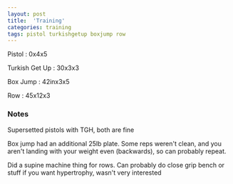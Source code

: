 ```yaml
---
layout: post
title:  'Training'
categories: training
tags: pistol turkishgetup boxjump row
---
```


Pistol  :   0x4x5

Turkish Get Up   :   30x3x3

Box Jump   :   42inx3x5

Row      :  45x12x3

### Notes

Supersetted pistols with TGH, both are fine

Box jump had an additional 25lb plate. Some reps weren't clean, and you aren't landing with your weight even (backwards), so can probably repeat.

Did a supine machine thing for rows. Can probably do close grip bench or stuff if you want hypertrophy, wasn't very interested
